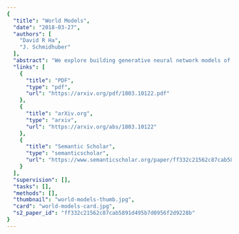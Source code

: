 ```yaml
---
{
  "title": "World Models",
  "date": "2018-03-27",
  "authors": [
    "David R Ha",
    "J. Schmidhuber"
  ],
  "abstract": "We explore building generative neural network models of popular reinforcement learning environments. Our world model can be trained quickly in an unsupervised manner to learn a compressed spatial and temporal representation of the environment. By using features extracted from the world model as inputs to an agent, we can train a very compact and simple policy that can solve the required task. We can even train our agent entirely inside of its own hallucinated dream generated by its world model, and transfer this policy back into the actual environment. An interactive version of this paper is available at https://worldmodels.github.io/",
  "links": [
    {
      "title": "PDF",
      "type": "pdf",
      "url": "https://arxiv.org/pdf/1803.10122.pdf"
    },
    {
      "title": "arXiv.org",
      "type": "arxiv",
      "url": "https://arxiv.org/abs/1803.10122"
    },
    {
      "title": "Semantic Scholar",
      "type": "semanticscholar",
      "url": "https://www.semanticscholar.org/paper/ff332c21562c87cab5891d495b7d0956f2d9228b"
    }
  ],
  "supervision": [],
  "tasks": [],
  "methods": [],
  "thumbnail": "world-models-thumb.jpg",
  "card": "world-models-card.jpg",
  "s2_paper_id": "ff332c21562c87cab5891d495b7d0956f2d9228b"
}
---
```


